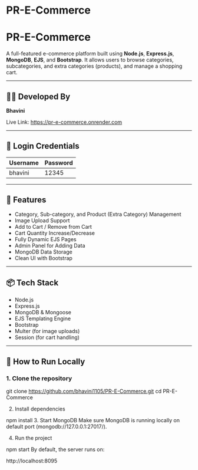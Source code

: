 # PR-E-Commerce

# PR-E-Commerce

A full-featured e-commerce platform built using **Node.js**, **Express.js**, **MongoDB**, **EJS**, and **Bootstrap**. It allows users to browse categories, subcategories, and extra categories (products), and manage a shopping cart.

---

## 👩‍💻 Developed By
**Bhavini**

Live Link:
https://pr-e-commerce.onrender.com

---

## 🔐 Login Credentials

| Username | Password |
|----------|----------|
| bhavini  | 12345    |

---

## 📁 Features

- Category, Sub-category, and Product (Extra Category) Management
- Image Upload Support
- Add to Cart / Remove from Cart
- Cart Quantity Increase/Decrease
- Fully Dynamic EJS Pages
- Admin Panel for Adding Data
- MongoDB Data Storage
- Clean UI with Bootstrap

---

## 📦 Tech Stack

- Node.js
- Express.js
- MongoDB & Mongoose
- EJS Templating Engine
- Bootstrap
- Multer (for image uploads)
- Session (for cart handling)

---

## 🚀 How to Run Locally

### 1. Clone the repository


git clone https://github.com/bhavini1105/PR-E-Commerce.git
cd PR-E-Commerce

2. Install dependencies

npm install
3. Start MongoDB
Make sure MongoDB is running locally on default port (mongodb://127.0.0.1:27017/).

4. Run the project

npm start
By default, the server runs on:

http://localhost:8095


